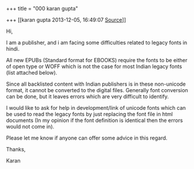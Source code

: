 +++
title = "000 karan gupta"

+++
[[karan gupta	2013-12-05, 16:49:07 [Source](https://groups.google.com/g/samskrita/c/Tu__p8HE0TI)]]



Hi,

  

I am a publisher, and i am facing some difficulties related to legacy fonts in hindi.

  

All new EPUBs (Standard format for EBOOKS) require the fonts to be either of open type or WOFF which is not the case for most Indian legacy fonts (list attached below). 

  

Since all backlisted content with Indian publishers is in these non-unicode format, it cannot be converted to the digital files. Generally font conversion can be done, but it leaves errors which are very difficult to identify.

  

I would like to ask for help in development/link of unicode fonts which can be used to read the legacy fonts by just replacing the font file in html documents (In my opinion if the font definition is identical then the errors would not come in).

  

Please let me know if anyone can offer some advice in this regard.

  

Thanks,

  

Karan

  

